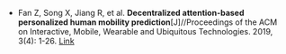 * Fan Z, Song X, Jiang R, et al. <b>Decentralized attention-based personalized human mobility prediction</b>[J]//Proceedings of the ACM on Interactive, Mobile, Wearable and Ubiquitous Technologies. 2019, 3(4): 1-26.  [Link](https://dl.acm.org/doi/abs/10.1145/3369830)
